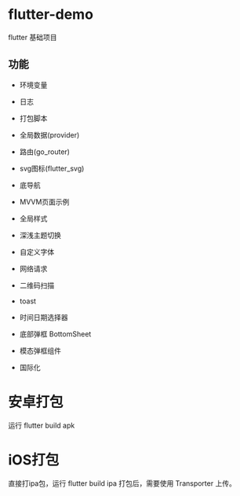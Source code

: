 # flutter-demo
flutter 基础项目

## 功能
* 环境变量
* 日志
* 打包脚本
* 全局数据(provider)
* 路由(go_router)
* svg图标(flutter_svg)
* 底导航
* MVVM页面示例

* 全局样式
* 深浅主题切换
* 自定义字体
* 网络请求
* 二维码扫描
* toast
* 时间日期选择器
* 底部弹框 BottomSheet
* 模态弹框组件
* 国际化

# 安卓打包
运行 flutter build apk

# iOS打包
直接打ipa包，运行 flutter build ipa
打包后，需要使用 Transporter 上传。